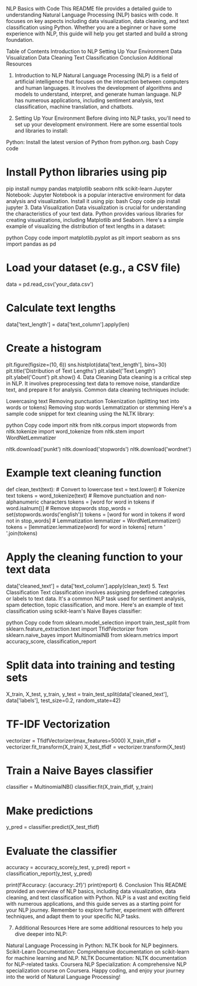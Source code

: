 NLP Basics with Code
This README file provides a detailed guide to understanding Natural Language Processing (NLP) basics with code. It focuses on key aspects including data visualization, data cleaning, and text classification using Python. Whether you are a beginner or have some experience with NLP, this guide will help you get started and build a strong foundation.

Table of Contents
Introduction to NLP
Setting Up Your Environment
Data Visualization
Data Cleaning
Text Classification
Conclusion
Additional Resources
1. Introduction to NLP
Natural Language Processing (NLP) is a field of artificial intelligence that focuses on the interaction between computers and human languages. It involves the development of algorithms and models to understand, interpret, and generate human language. NLP has numerous applications, including sentiment analysis, text classification, machine translation, and chatbots.

2. Setting Up Your Environment
Before diving into NLP tasks, you'll need to set up your development environment. Here are some essential tools and libraries to install:

Python: Install the latest version of Python from python.org.
bash
Copy code
# Install Python libraries using pip
pip install numpy pandas matplotlib seaborn nltk scikit-learn
Jupyter Notebook: Jupyter Notebook is a popular interactive environment for data analysis and visualization. Install it using pip:
bash
Copy code
pip install jupyter
3. Data Visualization
Data visualization is crucial for understanding the characteristics of your text data. Python provides various libraries for creating visualizations, including Matplotlib and Seaborn. Here's a simple example of visualizing the distribution of text lengths in a dataset:

python
Copy code
import matplotlib.pyplot as plt
import seaborn as sns
import pandas as pd

# Load your dataset (e.g., a CSV file)
data = pd.read_csv('your_data.csv')

# Calculate text lengths
data['text_length'] = data['text_column'].apply(len)

# Create a histogram
plt.figure(figsize=(10, 6))
sns.histplot(data['text_length'], bins=30)
plt.title('Distribution of Text Lengths')
plt.xlabel('Text Length')
plt.ylabel('Count')
plt.show()
4. Data Cleaning
Data cleaning is a critical step in NLP. It involves preprocessing text data to remove noise, standardize text, and prepare it for analysis. Common data cleaning techniques include:

Lowercasing text
Removing punctuation
Tokenization (splitting text into words or tokens)
Removing stop words
Lemmatization or stemming
Here's a sample code snippet for text cleaning using the NLTK library:

python
Copy code
import nltk
from nltk.corpus import stopwords
from nltk.tokenize import word_tokenize
from nltk.stem import WordNetLemmatizer

nltk.download('punkt')
nltk.download('stopwords')
nltk.download('wordnet')

# Example text cleaning function
def clean_text(text):
    # Convert to lowercase
    text = text.lower()
    # Tokenize text
    tokens = word_tokenize(text)
    # Remove punctuation and non-alphanumeric characters
    tokens = [word for word in tokens if word.isalnum()]
    # Remove stopwords
    stop_words = set(stopwords.words('english'))
    tokens = [word for word in tokens if word not in stop_words]
    # Lemmatization
    lemmatizer = WordNetLemmatizer()
    tokens = [lemmatizer.lemmatize(word) for word in tokens]
    return ' '.join(tokens)

# Apply the cleaning function to your text data
data['cleaned_text'] = data['text_column'].apply(clean_text)
5. Text Classification
Text classification involves assigning predefined categories or labels to text data. It's a common NLP task used for sentiment analysis, spam detection, topic classification, and more. Here's an example of text classification using scikit-learn's Naive Bayes classifier:

python
Copy code
from sklearn.model_selection import train_test_split
from sklearn.feature_extraction.text import TfidfVectorizer
from sklearn.naive_bayes import MultinomialNB
from sklearn.metrics import accuracy_score, classification_report

# Split data into training and testing sets
X_train, X_test, y_train, y_test = train_test_split(data['cleaned_text'], data['labels'], test_size=0.2, random_state=42)

# TF-IDF Vectorization
vectorizer = TfidfVectorizer(max_features=5000)
X_train_tfidf = vectorizer.fit_transform(X_train)
X_test_tfidf = vectorizer.transform(X_test)

# Train a Naive Bayes classifier
classifier = MultinomialNB()
classifier.fit(X_train_tfidf, y_train)

# Make predictions
y_pred = classifier.predict(X_test_tfidf)

# Evaluate the classifier
accuracy = accuracy_score(y_test, y_pred)
report = classification_report(y_test, y_pred)

print(f'Accuracy: {accuracy:.2f}')
print(report)
6. Conclusion
This README provided an overview of NLP basics, including data visualization, data cleaning, and text classification with Python. NLP is a vast and exciting field with numerous applications, and this guide serves as a starting point for your NLP journey. Remember to explore further, experiment with different techniques, and adapt them to your specific NLP tasks.

7. Additional Resources
Here are some additional resources to help you dive deeper into NLP:

Natural Language Processing in Python: NLTK book for NLP beginners.
Scikit-Learn Documentation: Comprehensive documentation on scikit-learn for machine learning and NLP.
NLTK Documentation: NLTK documentation for NLP-related tasks.
Coursera NLP Specialization: A comprehensive NLP specialization course on Coursera.
Happy coding, and enjoy your journey into the world of Natural Language Processing!
